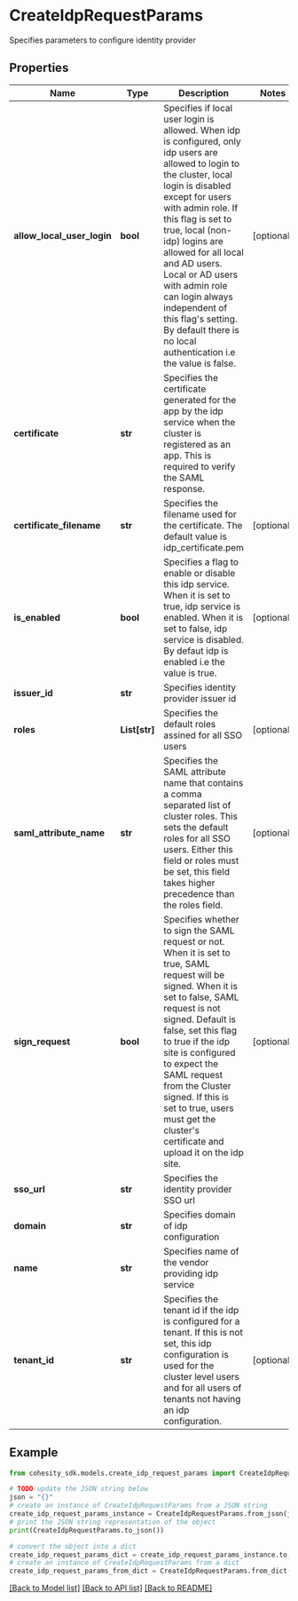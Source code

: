 # CreateIdpRequestParams

Specifies parameters to configure identity provider

## Properties

Name | Type | Description | Notes
------------ | ------------- | ------------- | -------------
**allow_local_user_login** | **bool** | Specifies if local user login is allowed. When idp is configured, only idp users are allowed to login to the cluster, local login is disabled except for users with admin role. If this flag is set to true, local (non-idp) logins are allowed for all local and AD users. Local or AD users with admin role can login always independent of this flag&#39;s setting. By default there is no local authentication i.e the value is false. | [optional] 
**certificate** | **str** | Specifies the certificate generated for the app by the idp service when the cluster is registered as an app. This is required to verify the SAML response. | 
**certificate_filename** | **str** | Specifies the filename used for the certificate. The default value is idp_certificate.pem | [optional] 
**is_enabled** | **bool** | Specifies a flag to enable or disable this idp service. When it is set to true, idp service is enabled. When it is set to false, idp service is disabled. By defaut idp is enabled i.e the value is true. | [optional] 
**issuer_id** | **str** | Specifies identity provider issuer id | 
**roles** | **List[str]** | Specifies the default roles assined for all SSO users | [optional] 
**saml_attribute_name** | **str** | Specifies the SAML attribute name that contains a comma separated list of cluster roles. This sets the default roles for all SSO users. Either this field or roles must be set, this field takes higher precedence than the roles field. | [optional] 
**sign_request** | **bool** | Specifies whether to sign the SAML request or not. When it is set to true, SAML request will be signed. When it is set to false, SAML request is not signed. Default is false, set this flag to true if the idp site is configured to expect the SAML request from the Cluster signed. If this is set to true, users must get the cluster&#39;s certificate and upload it on the idp site. | [optional] 
**sso_url** | **str** | Specifies the identity provider SSO url | 
**domain** | **str** | Specifies domain of idp configuration | 
**name** | **str** | Specifies name of the vendor providing idp service | 
**tenant_id** | **str** | Specifies the tenant id if the idp is configured for a tenant. If this is not set, this idp configuration is used for the cluster level users and for all users of tenants not having an idp configuration. | [optional] 

## Example

```python
from cohesity_sdk.models.create_idp_request_params import CreateIdpRequestParams

# TODO update the JSON string below
json = "{}"
# create an instance of CreateIdpRequestParams from a JSON string
create_idp_request_params_instance = CreateIdpRequestParams.from_json(json)
# print the JSON string representation of the object
print(CreateIdpRequestParams.to_json())

# convert the object into a dict
create_idp_request_params_dict = create_idp_request_params_instance.to_dict()
# create an instance of CreateIdpRequestParams from a dict
create_idp_request_params_from_dict = CreateIdpRequestParams.from_dict(create_idp_request_params_dict)
```
[[Back to Model list]](../README.md#documentation-for-models) [[Back to API list]](../README.md#documentation-for-api-endpoints) [[Back to README]](../README.md)


